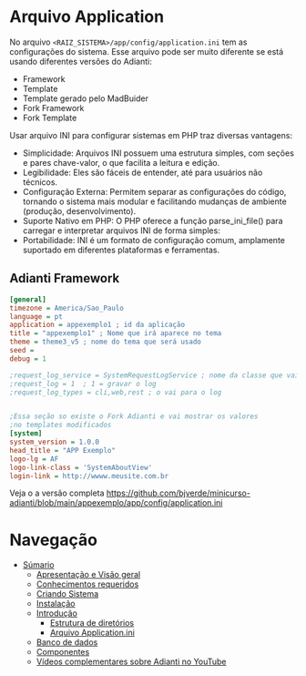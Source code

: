 # Arquivo Application

No arquivo `<RAIZ_SISTEMA>/app/config/application.ini` tem as configurações do sistema. Esse arquivo pode ser muito diferente se está usando diferentes versões do Adianti:
* Framework
* Template
* Template gerado pelo MadBuider
* Fork Framework
* Fork Template

Usar arquivo INI para configurar sistemas em PHP traz diversas vantagens:
* Simplicidade: Arquivos INI possuem uma estrutura simples, com seções e pares chave-valor, o que facilita a leitura e edição.
* Legibilidade: Eles são fáceis de entender, até para usuários não técnicos.
* Configuração Externa: Permitem separar as configurações do código, tornando o sistema mais modular e facilitando mudanças de ambiente (produção, desenvolvimento).
* Suporte Nativo em PHP: O PHP oferece a função parse_ini_file() para carregar e interpretar arquivos INI de forma simples:
* Portabilidade: INI é um formato de configuração comum, amplamente suportado em diferentes plataformas e ferramentas.

## Adianti Framework

```ini
[general]
timezone = America/Sao_Paulo
language = pt
application = appexemplo1 ; id da aplicação
title = "appexemplo1" ; Nome que irá aparece no tema
theme = theme3_v5 ; nome do tema que será usado
seed = 
debug = 1

;request_log_service = SystemRequestLogService ; nome da classe que vai gravar o log
;request_log = 1  ; 1 = gravar o log
;request_log_types = cli,web,rest ; o vai para o log


;Essa seção so existe o Fork Adianti e vai mostrar os valores
;no templates modificados
[system]
system_version = 1.0.0
head_title = "APP Exemplo"
logo-lg = AF
logo-link-class = 'SystemAboutView'
login-link = http://wwww.meusite.com.br
```

Veja o a versão completa
https://github.com/bjverde/minicurso-adianti/blob/main/appexemplo/app/config/application.ini


# Navegação
* [Súmario](../README.md)
    * [Apresentação e Visão geral](apresentacao.md)
    * [Conhecimentos requeridos](conhecimento_requerido.md)
    * [Criando Sistema](criando_sistema.md)
    * [Instalação](instalacao.md)
    * [Introdução](introducao.md)
        * [Estrutura de diretórios](estrutra_dir.md)
        * [Arquivo Application.ini](arquivo_config_app.md)
    * [Banco de dados](banco_model.md)
    * [Componentes](componentes.md)
    * [Vídeos complementares sobre Adianti no YouTube](videos_youtube.md)